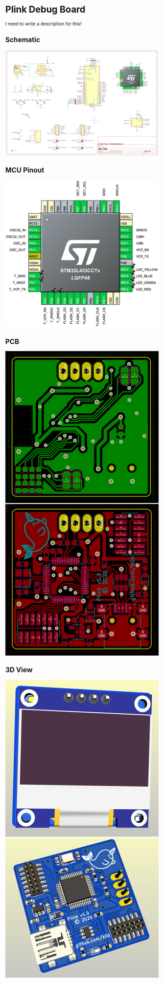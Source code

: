 # Plink Debug Board
I need to write a description for this!

## Schematic
<img src="images/schematic.png" width="480" />

## MCU Pinout
<img src="images/mcu_pinout.png" width="480" />

## PCB
<img src="images/pcb-front.png" width="480" />
<img src="images/pcb-back.png" width="480" />

## 3D View
<img src="images/3d-front.png" width="480" />
<img src="images/3d-back.png" width="480" />
